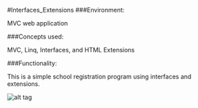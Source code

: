 #Interfaces_Extensions
###Environment:

MVC web application

###Concepts used:

MVC, Linq, Interfaces, and HTML Extensions

###Functionality:

This is a simple school registration program using interfaces and extensions. 


![alt tag](https://raw.github.com/andrewjhinger/Interfaces_Extensions/master/Capture.JPG)
